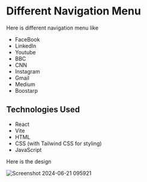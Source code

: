 # Different Navigation Menu

Here is different navigation menu like

- FaceBook
- LinkedIn
- Youtube
- BBC
- CNN
- Instagram
- Gmail
- Medium
- Boostarp


## Technologies Used

- React
- Vite
- HTML
- CSS (with Tailwind CSS for styling)
- JavaScript

Here is the design 

![Screenshot 2024-06-21 095921](https://github.com/amieecode/Navigation_Menu/assets/67154526/d3b6db5a-b3fc-421f-b667-9df32a93787e)
